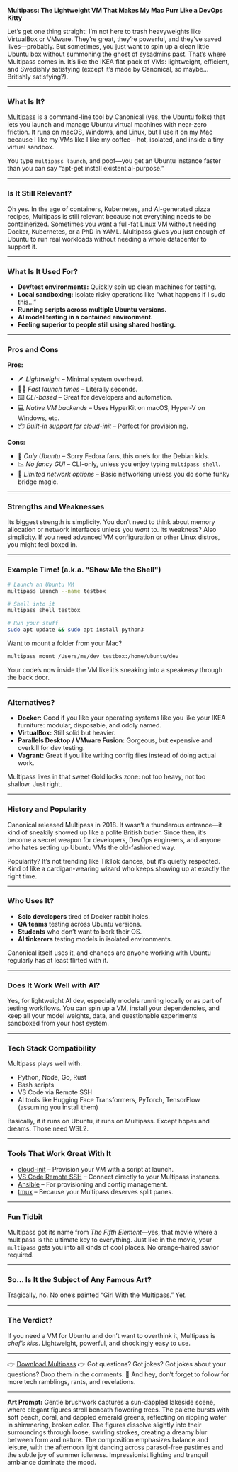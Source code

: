 **Multipass: The Lightweight VM That Makes My Mac Purr Like a DevOps Kitty**

Let’s get one thing straight: I’m not here to trash heavyweights like VirtualBox or VMware. They’re great, they’re powerful, and they’ve saved lives—probably. But sometimes, you just want to spin up a clean little Ubuntu box without summoning the ghost of sysadmins past. That’s where Multipass comes in. It’s like the IKEA flat-pack of VMs: lightweight, efficient, and Swedishly satisfying (except it’s made by Canonical, so maybe… Britishly satisfying?).

---

### What Is It?

[Multipass](https://multipass.run/) is a command-line tool by Canonical (yes, the Ubuntu folks) that lets you launch and manage Ubuntu virtual machines with near-zero friction. It runs on macOS, Windows, and Linux, but I use it on my Mac because I like my VMs like I like my coffee—hot, isolated, and inside a tiny virtual sandbox.

You type `multipass launch`, and poof—you get an Ubuntu instance faster than you can say “apt-get install existential-purpose.”

---

### Is It Still Relevant?

Oh yes. In the age of containers, Kubernetes, and AI-generated pizza recipes, Multipass is still relevant because not everything needs to be containerized. Sometimes you want a full-fat Linux VM without needing Docker, Kubernetes, or a PhD in YAML. Multipass gives you just enough of Ubuntu to run real workloads without needing a whole datacenter to support it.

---

### What Is It Used For?

* **Dev/test environments:** Quickly spin up clean machines for testing.
* **Local sandboxing:** Isolate risky operations like “what happens if I sudo this…”
* **Running scripts across multiple Ubuntu versions.**
* **AI model testing in a contained environment.**
* **Feeling superior to people still using shared hosting.**

---

### Pros and Cons

**Pros:**

* 🪶 *Lightweight* – Minimal system overhead.
* 🏃‍♂️ *Fast launch times* – Literally seconds.
* ⌨️ *CLI-based* – Great for developers and automation.
* 💻 *Native VM backends* – Uses HyperKit on macOS, Hyper-V on Windows, etc.
* 📦 *Built-in support for cloud-init* – Perfect for provisioning.

**Cons:**

* 🧱 *Only Ubuntu* – Sorry Fedora fans, this one’s for the Debian kids.
* 📉 *No fancy GUI* – CLI-only, unless you enjoy typing `multipass shell`.
* 🔌 *Limited network options* – Basic networking unless you do some funky bridge magic.

---

### Strengths and Weaknesses

Its biggest strength is simplicity. You don’t need to think about memory allocation or network interfaces unless you *want* to. Its weakness? Also simplicity. If you need advanced VM configuration or other Linux distros, you might feel boxed in.

---

### Example Time! (a.k.a. "Show Me the Shell")

```bash
# Launch an Ubuntu VM
multipass launch --name testbox

# Shell into it
multipass shell testbox

# Run your stuff
sudo apt update && sudo apt install python3
```

Want to mount a folder from your Mac?

```bash
multipass mount /Users/me/dev testbox:/home/ubuntu/dev
```

Your code’s now inside the VM like it’s sneaking into a speakeasy through the back door.

---

### Alternatives?

* **Docker:** Good if you like your operating systems like you like your IKEA furniture: modular, disposable, and oddly named.
* **VirtualBox:** Still solid but heavier.
* **Parallels Desktop / VMware Fusion:** Gorgeous, but expensive and overkill for dev testing.
* **Vagrant:** Great if you like writing config files instead of doing actual work.

Multipass lives in that sweet Goldilocks zone: not too heavy, not too shallow. Just right.

---

### History and Popularity

Canonical released Multipass in 2018. It wasn’t a thunderous entrance—it kind of sneakily showed up like a polite British butler. Since then, it’s become a secret weapon for developers, DevOps engineers, and anyone who hates setting up Ubuntu VMs the old-fashioned way.

Popularity? It’s not trending like TikTok dances, but it’s quietly respected. Kind of like a cardigan-wearing wizard who keeps showing up at exactly the right time.

---

### Who Uses It?

* **Solo developers** tired of Docker rabbit holes.
* **QA teams** testing across Ubuntu versions.
* **Students** who don’t want to bork their OS.
* **AI tinkerers** testing models in isolated environments.

Canonical itself uses it, and chances are anyone working with Ubuntu regularly has at least flirted with it.

---

### Does It Work Well with AI?

Yes, for lightweight AI dev, especially models running locally or as part of testing workflows. You can spin up a VM, install your dependencies, and keep all your model weights, data, and questionable experiments sandboxed from your host system.

---

### Tech Stack Compatibility

Multipass plays well with:

* Python, Node, Go, Rust
* Bash scripts
* VS Code via Remote SSH
* AI tools like Hugging Face Transformers, PyTorch, TensorFlow (assuming you install them)

Basically, if it runs on Ubuntu, it runs on Multipass. Except hopes and dreams. Those need WSL2.

---

### Tools That Work Great With It

* [cloud-init](https://cloud-init.io/) – Provision your VM with a script at launch.
* [VS Code Remote SSH](https://code.visualstudio.com/docs/remote/ssh) – Connect directly to your Multipass instances.
* [Ansible](https://www.ansible.com/) – For provisioning and config management.
* [tmux](https://github.com/tmux/tmux) – Because your Multipass deserves split panes.

---

### Fun Tidbit

Multipass got its name from *The Fifth Element*—yes, that movie where a multipass is the ultimate key to everything. Just like in the movie, your `multipass` gets you into all kinds of cool places. No orange-haired savior required.

---

### So… Is It the Subject of Any Famous Art?

Tragically, no. No one’s painted “Girl With the Multipass.” Yet.

---

### The Verdict?

If you need a VM for Ubuntu and don’t want to overthink it, Multipass is *chef’s kiss*. Lightweight, powerful, and shockingly easy to use.

---

👉 [Download Multipass](https://multipass.run/)
👉 Got questions? Got jokes? Got jokes about your questions? Drop them in the comments.
💬 And hey, don’t forget to follow for more tech ramblings, rants, and revelations.

---

**Art Prompt:**
Gentle brushwork captures a sun-dappled lakeside scene, where elegant figures stroll beneath flowering trees. The palette bursts with soft peach, coral, and dappled emerald greens, reflecting on rippling water in shimmering, broken color. The figures dissolve slightly into their surroundings through loose, swirling strokes, creating a dreamy blur between form and nature. The composition emphasizes balance and leisure, with the afternoon light dancing across parasol-free pastimes and the subtle joy of summer idleness. Impressionist lighting and tranquil ambiance dominate the mood.

